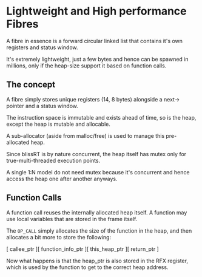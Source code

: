 # Lightweight and High performance Fibres

A fibre in essence is a forward circular linked list
that contains it's own registers and status window.

It's extremely lightweight, just a few bytes and hence
can be spawned in millions, only if the heap-size
support it based on function calls.

## The concept

A fibre simply stores unique registers (14, 8 bytes)
alongside a next-> pointer and a status window.

The instruction space is immutable and exists ahead
of time, so is the heap, except the heap is mutable
and allocable.

A sub-allocator (aside from malloc/free) is used to
manage this pre-allocated heap.

Since blissRT is by nature concurrent, the heap itself
has mutex only for true-multi-threaded execution points.

A single 1:N model do not need mutex because it's concurrent
and hence access the heap one after another anyways.

## Function Calls

A function call reuses the internally allocated heap itself.
A function may use local variables that are stored in the
frame itself.

The `OP_CALL` simply allocates the size of the function in
the heap, and then allocates a bit more to store the following:

[ callee_ptr ][ function_info_ptr ][ this_heap_ptr ][ return_ptr ]

Now what happens is that the heap_ptr is also stored in the RFX
register, which is used by the function to get to the correct heap
address.